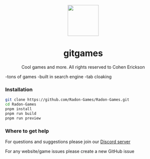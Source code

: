 <p align="center">
  <kbd>
    <img width="100px" src="https://avatars.githubusercontent.com/u/107269758">
  </kbd>
</p>

<h1 align="center">
  gitgames
</h1>

<p align="center">
 Cool games and more. All rights reserved to Cohen Erickson
</p>
  
-tons of games
-built in search engine
-tab cloaking

### Installation

```bash
git clone https://github.com/Radon-Games/Radon-Games.git
cd Radon-Games
pnpm install
pnpm run build
pnpm run preview
```

### Where to get help

For questions and suggestions please join our [Discord server](https://discord.gg/C2fbK35Rhg)

For any website/game issues please create a new GitHub issue
